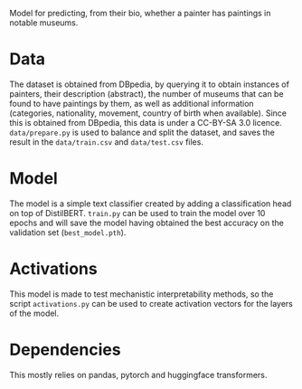 Model for predicting, from their bio, whether a painter has paintings in notable museums. 

# Data

The dataset is obtained from DBpedia, by querying it to obtain instances of painters, their description (abstract), the number of museums that can be found to have paintings by them, as well as additional information (categories, nationality, movement, country of birth when available). Since this is obtained from DBpedia, this data is under a CC-BY-SA 3.0 licence. ```data/prepare.py``` is used to balance and split the dataset, and saves the result in the ```data/train.csv``` and ```data/test.csv``` files. 

# Model 

The model is a simple text classifier created by adding a classification head on top of DistilBERT. ```train.py``` can be used to train the model over 10 epochs and will save the model having obtained the best accuracy on the validation set (```best_model.pth```).

# Activations

This model is made to test mechanistic interpretability methods, so the script ```activations.py``` can be used to create activation vectors for the layers of the model.

# Dependencies

This mostly relies on pandas, pytorch and huggingface transformers.